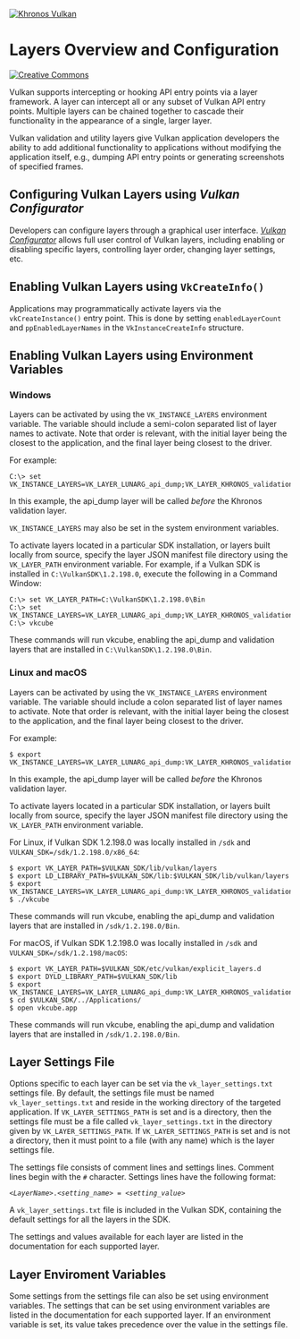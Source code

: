<!-- markdownlint-disable MD041 -->
<!-- Copyright 2015-2019,2022 LunarG, Inc. -->

[![Khronos Vulkan][1]][2]

[1]: https://vulkan.lunarg.com/img/Vulkan_100px_Dec16.png "https://www.khronos.org/vulkan/"
[2]: https://www.khronos.org/vulkan/

# Layers Overview and Configuration

[![Creative Commons][3]][4]

[3]: https://i.creativecommons.org/l/by-nd/4.0/88x31.png "Creative Commons License"
[4]: https://creativecommons.org/licenses/by-nd/4.0/

Vulkan supports intercepting or hooking API entry points via a layer framework.  A layer can intercept all or any subset of Vulkan API entry points.  Multiple layers can be chained together to cascade their functionality in the appearance of a single, larger layer.

Vulkan validation and utility layers give Vulkan application developers the ability to add additional functionality to applications without modifying the application itself, e.g., dumping API entry points or generating screenshots of specified frames.

## Configuring Vulkan Layers using *Vulkan Configurator*

Developers can configure layers through a graphical user interface. *[Vulkan Configurator](https://vulkan.lunarg.com/doc/sdk/latest/windows/vkconfig.html)* allows full user control of Vulkan layers, including enabling or disabling specific layers, controlling layer order, changing layer settings, etc.

## Enabling Vulkan Layers using `VkCreateInfo()`
Applications may programmatically activate layers via the `vkCreateInstance()` entry point. This
is done by setting `enabledLayerCount` and `ppEnabledLayerNames` in the `VkInstanceCreateInfo`
structure.

## Enabling Vulkan Layers using Environment Variables

### Windows
Layers can be activated by using the `VK_INSTANCE_LAYERS` environment variable.
The variable should include a semi-colon separated list of layer names to activate.
Note that order is relevant, with the initial layer being the closest to the application, and the final layer being closest to the driver.

For example:

```
C:\> set VK_INSTANCE_LAYERS=VK_LAYER_LUNARG_api_dump;VK_LAYER_KHRONOS_validation
```
In this example, the api_dump layer will be called _before_ the Khronos validation layer.

`VK_INSTANCE_LAYERS` may also be set in the system environment variables.

To activate layers located in a particular SDK installation, or layers built locally from source, specify the layer JSON manifest file directory using the `VK_LAYER_PATH` environment variable.
For example, if a Vulkan SDK is installed in `C:\VulkanSDK\1.2.198.0`, execute the following in a Command Window:

```
C:\> set VK_LAYER_PATH=C:\VulkanSDK\1.2.198.0\Bin
C:\> set VK_INSTANCE_LAYERS=VK_LAYER_LUNARG_api_dump;VK_LAYER_KHRONOS_validation
C:\> vkcube
```

These commands will run vkcube, enabling the api_dump and validation layers that are installed in `C:\VulkanSDK\1.2.198.0\Bin`.

### Linux and macOS
Layers can be activated by using the `VK_INSTANCE_LAYERS` environment variable.
The variable should include a colon separated list of layer names to activate.
Note that order is relevant, with the initial layer being the closest to the application, and the final layer being closest to the driver.

For example:

```
$ export VK_INSTANCE_LAYERS=VK_LAYER_LUNARG_api_dump:VK_LAYER_KHRONOS_validation
```
In this example, the api_dump layer will be called _before_ the Khronos validation layer.

To activate layers located in a particular SDK installation, or layers built locally from source, specify the layer JSON manifest file directory using the `VK_LAYER_PATH` environment variable.

For Linux, if Vulkan SDK 1.2.198.0 was locally installed in `/sdk` and `VULKAN_SDK=/sdk/1.2.198.0/x86_64`:

```
$ export VK_LAYER_PATH=$VULKAN_SDK/lib/vulkan/layers
$ export LD_LIBRARY_PATH=$VULKAN_SDK/lib:$VULKAN_SDK/lib/vulkan/layers
$ export VK_INSTANCE_LAYERS=VK_LAYER_LUNARG_api_dump:VK_LAYER_KHRONOS_validation
$ ./vkcube
```

These commands will run vkcube, enabling the api_dump and validation layers that are installed in `/sdk/1.2.198.0/Bin`.

For macOS, if Vulkan SDK 1.2.198.0 was locally installed in `/sdk` and `VULKAN_SDK=/sdk/1.2.198/macOS`:

```
$ export VK_LAYER_PATH=$VULKAN_SDK/etc/vulkan/explicit_layers.d
$ export DYLD_LIBRARY_PATH=$VULKAN_SDK/lib
$ export VK_INSTANCE_LAYERS=VK_LAYER_LUNARG_api_dump:VK_LAYER_KHRONOS_validation
$ cd $VULKAN_SDK/../Applications/
$ open vkcube.app
```
These commands will run vkcube, enabling the api_dump and validation layers that are installed in `/sdk/1.2.198.0/Bin`.

## Layer Settings File
Options specific to each layer can be set via the `vk_layer_settings.txt` settings file.
By default, the settings file must be named `vk_layer_settings.txt` and reside in the working directory of the targeted application.
If `VK_LAYER_SETTINGS_PATH` is set and is a directory, then the settings file must be a file called `vk_layer_settings.txt` in the directory given by `VK_LAYER_SETTINGS_PATH`.
If `VK_LAYER_SETTINGS_PATH` is set and is not a directory, then it must point to a file (with any name) which is the layer settings file.

The settings file consists of comment lines and settings lines.  Comment lines begin with the `#` character.  Settings lines have the following format:

   `<`*`LayerName`*`>.<`*`setting_name`*`> = <`*`setting_value`*`>`

A `vk_layer_settings.txt` file is included in the Vulkan SDK, containing the default settings for all the layers in the SDK.

The settings and values available for each layer are listed in the documentation for each supported layer.

## Layer Enviroment Variables

Some settings from the settings file can also be set using environment variables. The settings that can be set using environment variables are 
listed in the documentation for each supported layer.  If an environment variable is set, its value takes precedence over the value in the settings file.
